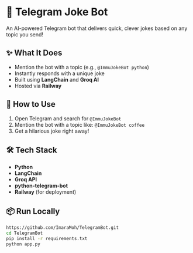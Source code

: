 
# 🤖 **Telegram Joke Bot**

An AI-powered Telegram bot that delivers quick, clever jokes based on any topic you send!

## ✨ **What It Does**

* Mention the bot with a topic (e.g., `@ImmuJokeBot python`)
* Instantly responds with a unique joke
* Built using **LangChain** and **Groq AI**
* Hosted via **Railway**

## 🚀 **How to Use**

1. Open Telegram and search for `@ImmuJokeBot`
2. Mention the bot with a topic like:
   `@ImmuJokeBot coffee`
3. Get a hilarious joke right away!

## 🛠️ **Tech Stack**

* **Python**
* **LangChain**
* **Groq API**
* **python-telegram-bot**
* **Railway** (for deployment)

## 📦 **Run Locally**
```bash
https://github.com/ImaraMoh/TelegramBot.git
cd TelegramBot
pip install -r requirements.txt
python app.py


